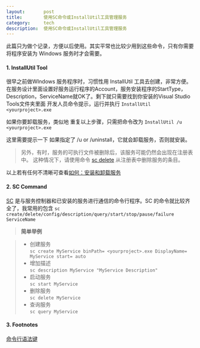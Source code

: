 ```yaml
---
layout:       post
title:        使用SC命令或InstallUtil工具管理服务
category:     tech
description:  使用SC命令或InstallUtil工具管理服务
---
```

此篇只为做个记录，方便以后使用。其实平常也比较少用到这些命令，只有你需要将程序安装为 Windows 服务时才会需要。
#### 1. InstallUtil Tool
很早之前做WIndows 服务程序时，习惯性用 InstallUtil 工具去创建，非常方便。在服务设计里面设置好服务运行程序的Account，服务安装程序的StartType，Description，ServiceName就OK了。剩下就只需要找到你安装的Visual Studio Tools文件夹里面 开发人员命令提示，运行并执行
`InstallUtil <yourproject>.exe`

如果你要卸载服务，类似地 重复以上步骤，只需把命令改为
`InstallUtil /u <yourproject>.exe`

这里需要提示一下 如果指定了 /u or /uninstall，它就会卸载服务，否则就安装。
>另外，有时，服务的可执行文件被删除后，该服务可能仍然会出现在注册表中。 这种情况下，请使用命令 [sc delete][1] 从注册表中删除服务的条目。

以上若有任何不清晰可查看[如何：安装和卸载服务][2]
#### 2. SC Command
[SC][3] 是与服务控制器和已安装的服务进行通信的命令行程序。SC 的命令就比较齐全了，我常用的包含
`sc create/delete/config/description/query/start/stop/pause/failure ServiceName`

>**简单举例**

>* 创建服务<br>
>`sc create MyService binPath= <yourproject>.exe DisplayName= MyService start= auto`
>* 增加描述<br>
>`sc description MyService "MyService Description"`
>* 启动服务<br>
>`sc start MyService`
>* 删除服务<br>
>`sc delete MyService`
>* 查询服务<br>
>`sc query MyService`

#### 3. Footnotes
[命令行语法键][4]

[1]:https://technet.microsoft.com/zh-cn/library/cc742045.aspx
[2]:https://msdn.microsoft.com/zh-cn/library/sd8zc8ha.aspx
[3]:https://technet.microsoft.com/zh-cn/library/cc754599.aspx
[4]:https://technet.microsoft.com/zh-cn/library/cc771080.aspx
